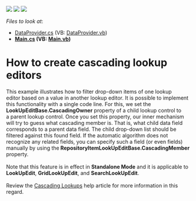 <!-- default badges list -->
![](https://img.shields.io/endpoint?url=https://codecentral.devexpress.com/api/v1/VersionRange/128620132/16.1.4%2B)
[![](https://img.shields.io/badge/Open_in_DevExpress_Support_Center-FF7200?style=flat-square&logo=DevExpress&logoColor=white)](https://supportcenter.devexpress.com/ticket/details/T371660)
[![](https://img.shields.io/badge/📖_How_to_use_DevExpress_Examples-e9f6fc?style=flat-square)](https://docs.devexpress.com/GeneralInformation/403183)
<!-- default badges end -->
<!-- default file list -->
*Files to look at*:

* [DataProvider.cs](./CS/DXApplication1/DataProvider.cs) (VB: [DataProvider.vb](./VB/DXApplication1/DataProvider.vb))
* **[Main.cs](./CS/DXApplication1/Main.cs) (VB: [Main.vb](./VB/DXApplication1/Main.vb))**
<!-- default file list end -->
# How to create cascading lookup editors 


This example illustrates how to filter drop-down items of one lookup editor based on a value in another lookup editor. It is possible to implement this functionality with a single code line. For this, we set the <strong>LookUpEditBase.CascadingOwner</strong> property of a child lookup control to a parent lookup control. Once you set this property, our inner mechanism will try to guess what cascading member is. That is, what child data field corresponds to a parent data field. The child drop-down list should be filtered against this found field. If the automatic algorithm does not recognize any related fields, you can specify such a field (or even fields) manually by using the<strong> RepositoryItemLookUpEditBase.CascadingMember</strong> property. <br><br>Note that this feature is in effect in <strong>Standalone Mode</strong> and it is applicable to <strong>LookUpEdit</strong>, <strong>GridLookUpEdit</strong>, and <strong>SearchLookUpEdit</strong>.<br><br>Review the <a href="https://documentation.devexpress.com/#WindowsForms/CustomDocument116018">Cascading Lookups</a> help article for more information in this regard. 

<br/>


